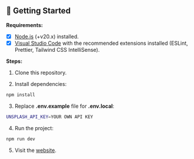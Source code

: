 ## 🚀 Getting Started

**Requirements:**

- [x] [Node.js](https://nodejs.org) (+v20.x) installed.
- [x] [Visual Studio Code](https://code.visualstudio.com) with the recommended extensions installed (ESLint, Prettier, Tailwind CSS IntelliSense).

**Steps:**

1. Clone this repository.

2. Install dependencies:

```bash
npm install
```

3. Replace **.env.example** file for **.env.local**:

```bash
UNSPLASH_API_KEY=YOUR OWN API KEY
```

4. Run the project:

```bash
npm run dev
```

5. Visit the [website](https://photo-search-three.vercel.app).